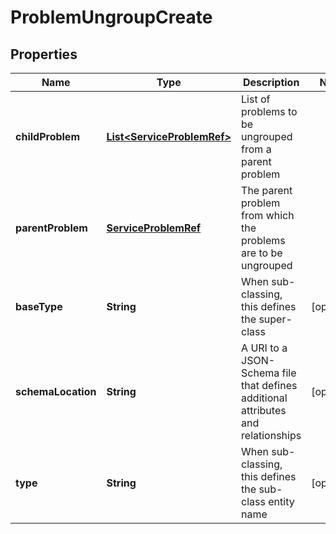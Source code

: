 
# ProblemUngroupCreate

## Properties
Name | Type | Description | Notes
------------ | ------------- | ------------- | -------------
**childProblem** | [**List&lt;ServiceProblemRef&gt;**](ServiceProblemRef.md) | List of problems to be ungrouped from a parent problem | 
**parentProblem** | [**ServiceProblemRef**](ServiceProblemRef.md) | The parent problem from which the problems are to be ungrouped | 
**baseType** | **String** | When sub-classing, this defines the super-class |  [optional]
**schemaLocation** | **String** | A URI to a JSON-Schema file that defines additional attributes and relationships |  [optional]
**type** | **String** | When sub-classing, this defines the sub-class entity name |  [optional]



